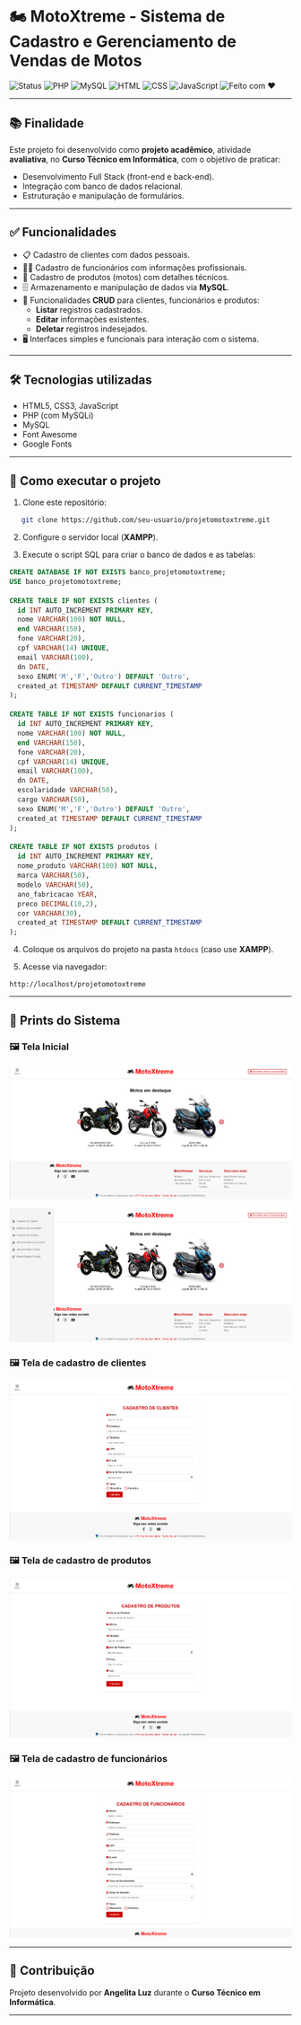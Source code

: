 # 🏍️ MotoXtreme - Sistema de Cadastro e Gerenciamento de Vendas de Motos

![Status](https://img.shields.io/badge/status-concluído-brightgreen)
![PHP](https://img.shields.io/badge/PHP-7.4+-8892BF?logo=php\&logoColor=white)
![MySQL](https://img.shields.io/badge/MySQL-5.7+-4479A1?logo=mysql\&logoColor=white)
![HTML](https://img.shields.io/badge/HTML5-E34F26?logo=html5\&logoColor=white)
![CSS](https://img.shields.io/badge/CSS3-1572B6?logo=css3\&logoColor=white)
![JavaScript](https://img.shields.io/badge/JavaScript-F7DF1E?logo=javascript\&logoColor=black)
![Feito com ❤️](https://img.shields.io/badge/feito%20com-%E2%9D%A4-red)

---

## 📚 Finalidade

Este projeto foi desenvolvido como **projeto acadêmico**, atividade **avaliativa**, no **Curso Técnico em Informática**, com o objetivo de praticar:

* Desenvolvimento Full Stack (front-end e back-end).
* Integração com banco de dados relacional.
* Estruturação e manipulação de formulários.

---

## ✅ Funcionalidades

* 📋 Cadastro de clientes com dados pessoais.
* 👩‍💼 Cadastro de funcionários com informações profissionais.
* 🛵 Cadastro de produtos (motos) com detalhes técnicos.
* 🗄️ Armazenamento e manipulação de dados via **MySQL**.
* 🔄 Funcionalidades **CRUD** para clientes, funcionários e produtos:
  * **Listar** registros cadastrados.
  * **Editar** informações existentes.
  * **Deletar** registros indesejados.
* 🖥️ Interfaces simples e funcionais para interação com o sistema.

---

## 🛠️ Tecnologias utilizadas

* HTML5, CSS3, JavaScript
* PHP (com MySQLi)
* MySQL
* Font Awesome
* Google Fonts

---

## 🚀 Como executar o projeto

1. Clone este repositório:

```bash
   git clone https://github.com/seu-usuario/projetomotoxtreme.git
```

2. Configure o servidor local (**XAMPP**).

3. Execute o script SQL para criar o banco de dados e as tabelas:

```sql
CREATE DATABASE IF NOT EXISTS banco_projetomotoxtreme;
USE banco_projetomotoxtreme;

CREATE TABLE IF NOT EXISTS clientes (
  id INT AUTO_INCREMENT PRIMARY KEY,
  nome VARCHAR(100) NOT NULL,
  end VARCHAR(150),
  fone VARCHAR(20),
  cpf VARCHAR(14) UNIQUE,
  email VARCHAR(100),
  dn DATE,
  sexo ENUM('M','F','Outro') DEFAULT 'Outro',
  created_at TIMESTAMP DEFAULT CURRENT_TIMESTAMP
);

CREATE TABLE IF NOT EXISTS funcionarios (
  id INT AUTO_INCREMENT PRIMARY KEY,
  nome VARCHAR(100) NOT NULL,
  end VARCHAR(150),
  fone VARCHAR(20),
  cpf VARCHAR(14) UNIQUE,
  email VARCHAR(100),
  dn DATE,
  escolaridade VARCHAR(50),
  cargo VARCHAR(50),
  sexo ENUM('M','F','Outro') DEFAULT 'Outro',
  created_at TIMESTAMP DEFAULT CURRENT_TIMESTAMP
);

CREATE TABLE IF NOT EXISTS produtos (
  id INT AUTO_INCREMENT PRIMARY KEY,
  nome_produto VARCHAR(100) NOT NULL,
  marca VARCHAR(50),
  modelo VARCHAR(50),
  ano_fabricacao YEAR,
  preco DECIMAL(10,2),
  cor VARCHAR(30),
  created_at TIMESTAMP DEFAULT CURRENT_TIMESTAMP
);
```

4. Coloque os arquivos do projeto na pasta `htdocs` (caso use **XAMPP**).

5. Acesse via navegador:

```
http://localhost/projetomotoxtreme
```

---

## 📸 Prints do Sistema

### 🖼️ Tela Inicial

![Tela Inicial](imagem/print_tela_inicial.png)

![Tela Inicial](imagem/print_tela_inicial_menu.png)

### 🖼️ Tela de cadastro de clientes

![Cadastro de Clientes](imagem/print_cad_cliente.png)

### 🖼️ Tela de cadastro de produtos

![Cadastro de Produtos](imagem/print_cad_produto.png)

### 🖼️ Tela de cadastro de funcionários

![Cadastro de Funcionários](imagem/print_cad_funcionario.png)

---

## 🤝 Contribuição

Projeto desenvolvido por **Angelita Luz** durante o **Curso Técnico em Informática**.

---